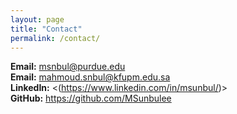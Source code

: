 ```yaml
---
layout: page
title: "Contact"
permalink: /contact/
---
```


**Email:** [msnbul@purdue.edu](mailto:msunbul@purdue.edu)  
**Email:** [mahmoud.snbul@kfupm.edu.sa](mailto:mahmoud.snbul@kfupm.edu.sa)  
**LinkedIn:** <(https://www.linkedin.com/in/msunbul/)>  
**GitHub:** <https://github.com/MSunbulee>
